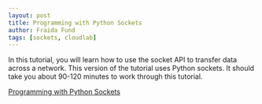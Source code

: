 ```yaml
---
layout: post
title: Programming with Python Sockets
author: Fraida Fund
tags: [sockets, cloudlab]
---
```


In this tutorial, you will learn how to use the socket API to transfer data across a network. This version of the tutorial uses Python sockets. It should take you about 90-120 minutes to work through this tutorial.

[Programming with Python Sockets](https://teaching-on-testbeds.github.io/sockets-python/)


